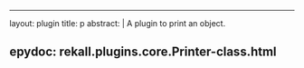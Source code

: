 
---
layout: plugin
title: p
abstract: |
    A plugin to print an object.

epydoc: rekall.plugins.core.Printer-class.html
---
